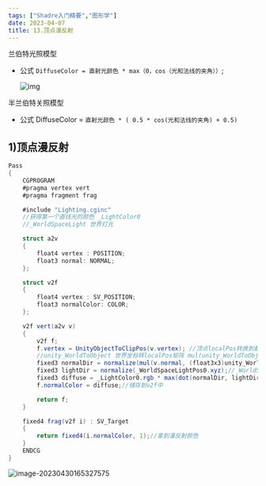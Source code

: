 ```yaml
---
tags: ["Shadre入门精要","图形学"]
date: 2023-04-07
title: 13.顶点漫反射 
---
```

兰伯特光照模型

* 公式 `DiffuseColor = 直射光颜色 * max（0，cos（光和法线的夹角））`;

  ![img](/images/posts/v2-23b25444d08ec8ab00c26cf7ad3f22d0_720w.webp)

半兰伯特关照模型

* 公式 DiffuseColor = `直射光颜色 * ( 0.5 * cos(光和法线的夹角) + 0.5)`

## 1)顶点漫反射

```cs
Pass
{
    CGPROGRAM
    #pragma vertex vert
    #pragma fragment frag

    #include "Lighting.cginc"
    //获得第一个直线光的颜色 _LightColor0
    //_WorldSpaceLight 世界灯光

    struct a2v
    {
        float4 vertex : POSITION;
        float3 normal: NORMAL;
    };

    struct v2f
    {
        float4 vertex : SV_POSITION;
        float3 normalColor: COLOR;
    };

    v2f vert(a2v v)
    {
        v2f f;
        f.vertex = UnityObjectToClipPos(v.vertex); //顶点localPos转换到裁剪Pos
        //unity_WorldToObject 世界坐标转localPos矩阵 mul(unity_WorldToObject,obj),反过来lcoalPos转世界坐标
        fixed3 normalDir = normalize(mul(v.normal, (float3x3)unity_WorldToObject));//法线坐标转换到世界坐标 再进行归一化 
        fixed3 lightDir = normalize(_WorldSpaceLightPos0.xyz);//_WorldSpaceLightPos0.xyz 灯光方向
        fixed3 diffuse = _LightColor0.rgb * max(dot(normalDir, lightDir), 0);//灯光颜色 * max((灯光方向与 模型法线方向的点积),0); 得到漫反射颜色
        f.normalColor = diffuse;//储存到v2f中

        return f;
    }

    fixed4 frag(v2f i) : SV_Target
    {
        return fixed4(i.normalColor, 1);//拿到漫反射颜色
    }
    ENDCG
}

```

![image-20230430165327575](/images/posts/image-20230430165327575.png)
